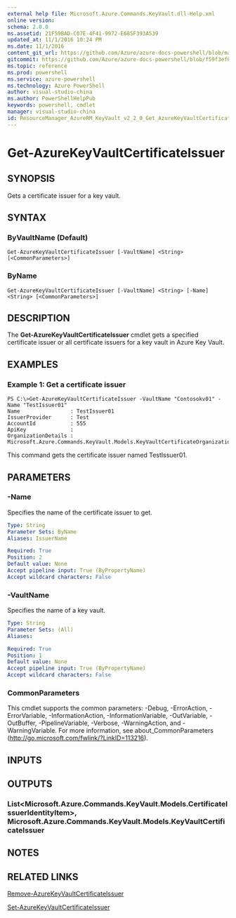 ```yaml
---
external help file: Microsoft.Azure.Commands.KeyVault.dll-Help.xml
online version: 
schema: 2.0.0
ms.assetid: 21F59BAD-C07E-4F41-9972-E685F393A539
updated_at: 11/1/2016 10:24 PM
ms.date: 11/1/2016
content_git_url: https://github.com/Azure/azure-docs-powershell/blob/master/azureps-cmdlets-docs/ResourceManager/AzureRM.KeyVault/v2.2.0/Get-AzureKeyVaultCertificateIssuer.md
gitcommit: https://github.com/Azure/azure-docs-powershell/blob/f59f3ef60bc592383812213e69fd77ba950759ed/azureps-cmdlets-docs/ResourceManager/AzureRM.KeyVault/v2.2.0/Get-AzureKeyVaultCertificateIssuer.md
ms.topic: reference
ms.prod: powershell
ms.service: azure-powershell
ms.technology: Azure PowerShell
author: visual-studio-china
ms.author: PowerShellHelpPub
keywords: powershell, cmdlet
manager: visual-studio-china
id: ResourceManager_AzureRM_KeyVault_v2_2_0_Get_AzureKeyVaultCertificateIssuer_md
---
```


# Get-AzureKeyVaultCertificateIssuer

## SYNOPSIS
Gets a certificate issuer for a key vault.

## SYNTAX

### ByVaultName (Default)
```
Get-AzureKeyVaultCertificateIssuer [-VaultName] <String> [<CommonParameters>]
```

### ByName
```
Get-AzureKeyVaultCertificateIssuer [-VaultName] <String> [-Name] <String> [<CommonParameters>]
```

## DESCRIPTION
The **Get-AzureKeyVaultCertificateIssuer** cmdlet gets a specified certificate issuer or all certificate issuers for a key vault in Azure Key Vault.

## EXAMPLES

### Example 1: Get a certificate issuer
```
PS C:\>Get-AzureKeyVaultCertificateIssuer -VaultName "Contosokv01" -Name "TestIssuer01"
Name                : TestIssuer01
IssuerProvider      : Test
AccountId           : 555
ApiKey              : 
OrganizationDetails : Microsoft.Azure.Commands.KeyVault.Models.KeyVaultCertificateOrganizationDetails
```

This command gets the certificate issuer named TestIssuer01.

## PARAMETERS

### -Name
Specifies the name of the certificate issuer to get.

```yaml
Type: String
Parameter Sets: ByName
Aliases: IssuerName

Required: True
Position: 2
Default value: None
Accept pipeline input: True (ByPropertyName)
Accept wildcard characters: False
```

### -VaultName
Specifies the name of a key vault.

```yaml
Type: String
Parameter Sets: (All)
Aliases: 

Required: True
Position: 1
Default value: None
Accept pipeline input: True (ByPropertyName)
Accept wildcard characters: False
```

### CommonParameters
This cmdlet supports the common parameters: -Debug, -ErrorAction, -ErrorVariable, -InformationAction, -InformationVariable, -OutVariable, -OutBuffer, -PipelineVariable, -Verbose, -WarningAction, and -WarningVariable. For more information, see about_CommonParameters (http://go.microsoft.com/fwlink/?LinkID=113216).

## INPUTS

## OUTPUTS

### List<Microsoft.Azure.Commands.KeyVault.Models.CertificateIssuerIdentityItem>, Microsoft.Azure.Commands.KeyVault.Models.KeyVaultCertificateIssuer

## NOTES

## RELATED LINKS

[Remove-AzureKeyVaultCertificateIssuer](xref:ResourceManager/AzureRM.KeyVault/v2.2.0/Remove-AzureKeyVaultCertificateIssuer.md)

[Set-AzureKeyVaultCertificateIssuer](xref:ResourceManager/AzureRM.KeyVault/v2.2.0/Set-AzureKeyVaultCertificateIssuer.md)


